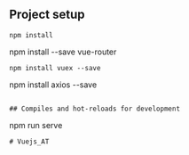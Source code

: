
 
## Project setup
```
npm install
```
npm install --save vue-router
```
npm install vuex --save
```
npm install axios --save
```

## Compiles and hot-reloads for development
```
npm run serve
```
# Vuejs_AT

